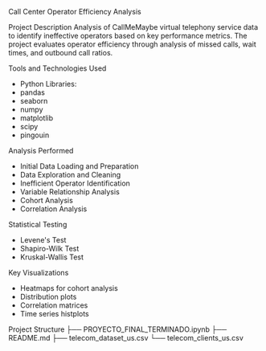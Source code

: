 Call Center Operator Efficiency Analysis

Project Description
Analysis of CallMeMaybe virtual telephony service data to identify ineffective operators based on key performance metrics. 
The project evaluates operator efficiency through analysis of missed calls, wait times, and outbound call ratios.

Tools and Technologies Used
- Python
  Libraries:
- pandas
- seaborn
- numpy
- matplotlib
- scipy
- pingouin

Analysis Performed
- Initial Data Loading and Preparation
- Data Exploration and Cleaning
- Inefficient Operator Identification
- Variable Relationship Analysis
- Cohort Analysis
- Correlation Analysis

Statistical Testing
- Levene's Test
- Shapiro-Wilk Test
- Kruskal-Wallis Test
  
Key Visualizations
- Heatmaps for cohort analysis
- Distribution plots
- Correlation matrices
- Time series histplots

Project Structure
├── PROYECTO_FINAL_TERMINADO.ipynb
├── README.md
├── telecom_dataset_us.csv
└── telecom_clients_us.csv
